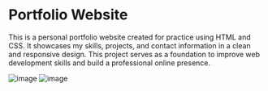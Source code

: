 

# Portfolio Website

This is a personal portfolio website created for practice using HTML and CSS. It showcases my skills, projects, and contact information in a clean and responsive design. This project serves as a foundation to improve web development skills and build a professional online presence.

![image](https://github.com/user-attachments/assets/d617904a-cb02-48ad-9e93-d4b8b3801eac)
![image](https://github.com/user-attachments/assets/816c638b-3f61-4e5b-83a2-fa02310b61b9)


